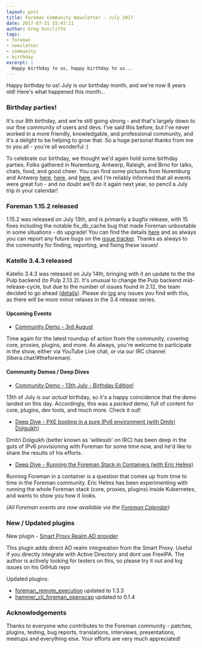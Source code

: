 ```yaml
---
layout: post
title: Foreman Community Newsletter - July 2017
date: 2017-07-31 15:43:11
author: Greg Sutcliffe
tags:
- foreman
- newsletter
- community
- birthday
excerpt: |
  Happy birthday to us, happy birthday to us...
---
```


Happy birthday to us! July is our birthday month, and we're now 8 years old!
Here's what happened this month...

### Birthday parties!

It's our 8th birthday, and we're still going strong - and that's largely down
to our fine community of users and devs. I've said this before, but I've never
worked in a more friendly, knowledgable, and professional community, and it's a
delight to be helping to grow that. So a huge personal thanks from me to you
all - you're all wonderful :)

To celebrate our birthday, we thought we'd again hold some birthday parties.
Folks gathered in Nuremburg, Antwerp, Raleigh, and Brno for talks, chats, food,
and good cheer. You can find some pictures from Nuremburg and Antwerp
[here][pic1], [here][pic2], and [here][pic3], and I'm reliably informed that
all events were great fun - and no doubt we'll do it again next year, so pencil
a July trip in your calendar!

### Foreman 1.15.2 released

1.15.2 was released on July 13th, and is primarily a bugfix release, with 15
fixes including the notable fix_db_cache bug that made Foreman unbootable in
some situations - do upgrade! You can find the details [here][1_15_2] and as
always you can report any future bugs on the [issue tracker][issues]. Thanks as
always to the community for finding, reporting, and fixing these issues!

### Katello 3.4.3 released

Katello 3.4.3 was released on July 14th, bringing with it an update to the the
Pulp backend (to Pulp 2.13.2). It's unusual to change the Pulp backend
mid-release-cycle, but due to the number of issues found in 2.12, the team
decided to go ahead ([details][k_3_4_3]). Please do [log][k_issues] any issues
you find with this, as there will be more minor relases in the 3.4 release
series.

#### Upcoming Events

* [Community Demo - 3rd August](https://www.youtube.com/watch?v=rZY6dE0HVyM)

Time again for the latest roundup of action from the community, covering core,
proxies, plugins, and more.  As always, you're welcome to participate in the
show, either via YouTube Live chat, or via our IRC channel
(libera.chat/#theforeman).

#### Community Demos / Deep Dives

* [Community Demo - 13th July - Birthday Edition!](https://www.youtube.com/watch?v=sL8KylTcqsg)

13th of July is our *actual* birthday, so it's a happy coincidence that the
demo landed on this day. Accordingly, this was a *packed* demo, full of content
for core, plugins, dev tools, and much more. Check it out!

* [Deep Dive - PXE booting in a pure IPv6 environment (with Dmitri Dolguikh)](https://www.youtube.com/watch?v=6KJne_Hyv5k)

Dmitri Dolguikh (better known as 'witlessb' on IRC) has been deep in the guts
of IPv6 provisioning with Foreman for some time now, and he'd like to share the
results of his efforts.

* [Deep Dive - Running the Foreman Stack in Containers (with Eric Helms)](https://www.youtube.com/watch?v=mPjUvNAYp1c)

Running Foreman in a container is a question that comes up from time to time in
the Foreman community. Eric Helms has been experimenting with running the whole
Foreman stack (core, proxies, plugins) inside Kubernetes, and wants to show you
how it looks.

_(All Foreman events are now available via the [Foreman Calendar](/events))_

### New / Updated plugins

New plugin - [Smart Proxy Realm AD provider](https://github.com/martencassel/smart_proxy_realm_ad_plugin)

This plugin adds direct AD realm integreation from the Smart Proxy. Useful if
you directly integrate with Active Directory and dont use FreeIPA. The author
is actively looking for testers on this, so please try it out and log issues on
his GitHub repo

Updated plugins:

- [foreman_remote_execution](https://github.com/theforeman/foreman_remote_execution) updated to 1.3.3
- [hammer_cli_foreman_openscap](https://github.com/theforeman/hammer_cli_foreman_openscap) updated to 0.1.4

### Acknowledgements

Thanks to everyone who contributes to the Foreman community - patches, plugins,
testing, bug reports, translations, interviews, presentations, meetups and
everything else. Your efforts are very much appreciated!

[1_15_2]: https://groups.google.com/d/topic/foreman-users/7V57m010h34/discussion
[k_3_4_3]: https://groups.google.com/d/topic/foreman-users/Fvycvei3cSA/discussion
[issues]: http://projects.theforeman.org/issues
[k_issues]: http://projects.theforeman.org/projects/katello/issues
[email]: mailto:greg.sutcliffe@gmail.com

[pic1]: https://twitter.com/netways/status/890613083399376896
[pic2]: https://twitter.com/netways/status/890523883580915712
[pic3]: https://twitter.com/KrisBuytaert/status/887376588475641856
